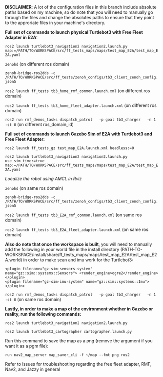 **DISCLAIMER**: A lot of the configuration files in this branch include absolute paths based on my machine, so do note that you will need to manually go through the files and change the absolutes paths to ensure that they point to the approriate files in your machine's directory.

**Full set of commands to launch physical Turtlebot3 with Free Fleet Adapter in E2A:**

`ros2 launch turtlebot3_navigation2 navigation2.launch.py map:=/PATH/TO/WORKSPACE/src/ff_tests_maps/maps/test_map_E2A/test_map_E2A.yaml`

`zenohd` (on different ros domain)

`zenoh-bridge-ros2dds -c /PATH/TO/WORKSPACE/src/ff_tests/zenoh_configs/tb3_client_zenoh_config.json5`

`ros2 launch ff_tests tb3_home_rmf_common.launch.xml` (on different ros domain)

`ros2 launch ff_tests tb3_home_fleet_adapter.launch.xml`  (on different ros domain) 

`ros2 run rmf_demos_tasks dispatch_patrol   -p goal tb3_charger   -n 1   -st 0` (on different ros_domain_id)

**Full set of commands to launch Gazebo Sim of E2A with Turtlebot3 and Free Fleet Adapter:**

`ros2 launch ff_tests_gz test_map_E2A.launch.xml headless:=0`

`ros2 launch turtlebot3_navigation2 navigation2.launch.py use_sim_time:=true map:=/PATH/TO/WORKSPACE/src/ff_tests_maps/maps/test_map_E2A/test_map_E2A.yaml`

*Localize the robot using AMCL in Rviz*

`zenohd` (on same ros domain)

`zenoh-bridge-ros2dds -c /PATH/TO/WORKSPACE/src/ff_tests/zenoh_configs/tb3_client_zenoh_config.json5` 

`ros2 launch ff_tests tb3_E2A_rmf_common.launch.xml` (on same ros domain)

`ros2 launch ff_tests tb3_E2A_fleet_adapter.launch.xml` (on same ros domain)

**Also do note that once the workspace is built**, you will need to manually add the following in your world file in the install directory (PATH-TO-WORKSPACE/install/share/ff_tests_maps/maps/test_map_E2A/test_map_E2A.world) in order to make scan and imu work for the Turtlebot3:
```
<plugin filename="gz-sim-sensors-system" name="gz::sim::systems::Sensors"> <render_engine>ogre2</render_engine>
</plugin>
<plugin filename="gz-sim-imu-system" name="gz::sim::systems::Imu">
</plugin>
```
`ros2 run rmf_demos_tasks dispatch_patrol   -p goal tb3_charger   -n 1   -st 0` (on same ros domain)

**Lastly, in order to make a map of the environment whether in Gazebo or reality, run the following commands:**

`ros2 launch turtlebot3_navigation2 navigation2.launch.py`

`ros2 launch turtlebot3_cartographer cartographer.launch.py`

Run this command to save the map as a png (remove the argument if you want it as a pgm file):

`run nav2_map_server map_saver_cli -f ~/map --fmt png ros2`

Refer to Issues for troubleshooting regarding the free fleet adapter, RMF, Nav2, and Jazzy in general
